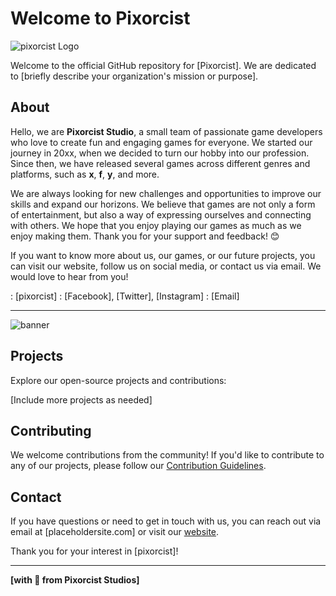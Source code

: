 # Welcome to Pixorcist

![pixorcist Logo]([pixorcist-logo.jpeg](https://i.imgur.com/E6KYvLT.jpg))

Welcome to the official GitHub repository for [Pixorcist]. We are dedicated to [briefly describe your organization's mission or purpose].

## About

Hello, we are **Pixorcist Studio**, a small team of passionate game developers who love to create fun and engaging games for everyone. We started our journey in 20xx, when we decided to turn our hobby into our profession. Since then, we have released several games across different genres and platforms, such as **x**, **f**, **y**, and more.

We are always looking for new challenges and opportunities to improve our skills and expand our horizons. We believe that games are not only a form of entertainment, but also a way of expressing ourselves and connecting with others. We hope that you enjoy playing our games as much as we enjoy making them. Thank you for your support and feedback! 😊

If you want to know more about us, our games, or our future projects, you can visit our website, follow us on social media, or contact us via email. We would love to hear from you!

: [pixorcist]
: [Facebook], [Twitter], [Instagram]
: [Email]

---

![banner]([pixorcist-art.jpeg](https://i.imgur.com/dc4xMPz.jpg))

## Projects

Explore our open-source projects and contributions:

[Include more projects as needed]

## Contributing

We welcome contributions from the community! If you'd like to contribute to any of our projects, please follow our [Contribution Guidelines](CONTRIBUTING.md).

## Contact

If you have questions or need to get in touch with us, you can reach out via email at [placeholdersite.com] or visit our [website](placeholder).

Thank you for your interest in [pixorcist]!

---

**[with 💓 from Pixorcist Studios]**
